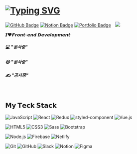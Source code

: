 [![Typing SVG](https://readme-typing-svg.herokuapp.com?font=Lilita+One&size=35&pause=1000&color=E8BFB1&background=FEE9D200&vCenter=true&width=600&height=35&lines=Hi+!+I'm+wonkyung+Min;%23GrowTogether+%23GoodCommunicator)](https://git.io/typing-svg)
===
[![GitHub Badge](https://img.shields.io/badge/-@lolWK-181717?logo=GitHub&logoColor=white&link=https://github.com/lolWK)](https://github.com/lolWK)
[![Notion Badge](https://img.shields.io/badge/-Notion-white?logo=Notion&logoColor=black&link=#)](#)
[![Portfolio Badge](https://img.shields.io/badge/-Portfolio-EA4335?logo=ReverbNation&logoColor=white&link=#)](#)
<a href="mailto:mwk0725@gmail.com">
  <img 
     src="https://img.shields.io/badge/Gmail-white?logo=Gmail&logoColor=EA4335&link=mailto:mwk0725@gmail.com"
     style="height : auto; margin-left : 10px; margin-right : 10px;"
   />
</a>
  
𝙄❤𝙁𝙧𝙤𝙣𝙩-𝙚𝙣𝙙 𝘿𝙚𝙫𝙚𝙡𝙤𝙥𝙢𝙚𝙣𝙩

##### :computer: "공사중"

##### 😄 "공사중"  

##### :writing_hand: "공사중"

<br />

## 𝗠𝘆 𝗧𝗲𝗰𝗸 𝗦𝘁𝗮𝗰𝗸
![JavaScript](https://img.shields.io/badge/-JavaScript-%23F7DF1C?style=flat-square&logo=javascript&logoColor=000000&labelColor=%23F7DF1C&color=%23FFCE5A)
![React](https://img.shields.io/badge/-React-%23282C34?style=flat-square&logo=react)
![Redux](https://img.shields.io/badge/-Redux-764ABC?style=flat-square&logo=Redux)
![styled-component](https://img.shields.io/badge/-styled--components-DB7093?style=flat-square&logo=styled-components&logoColor=%23ffffff)
![Vue.js](https://img.shields.io/badge/-Vue.js-%232c3e50?style=flat-square&logo=vuedotjs)

![HTML5](https://img.shields.io/badge/-HTML5-%23E44D27?style=flat-square&logo=html5&logoColor=ffffff)
![CSS3](https://img.shields.io/badge/-CSS3-%231572B6?style=flat-square&logo=css3)
![Sass](https://img.shields.io/badge/-Sass-%23CC6699?style=flat-square&logo=sass&logoColor=ffffff)
![Bootstrap](https://img.shields.io/badge/-Bootstrap-7952B3?style=flat-square&logo=Bootstrap&logoColor=ffffff)

![Node.js](https://img.shields.io/badge/-Node.js-339933?style=flat-square&logo=Node.js&logoColor=ffffff)
![Firebase](https://img.shields.io/badge/-Firebase-FFCA28?style=flat-square&logo=Firebase&logoColor=000000&labelColor=%23F7DF1C&color=%23FFCE5A)
![Netlify](https://img.shields.io/badge/-Netlify-%2300C7B7?style=flat-square&logo=netlify&logoColor=ffffff)

![Git](https://img.shields.io/badge/-Git-%23F05032?style=flat-square&logo=git&logoColor=%23ffffff)
![GitHub](https://img.shields.io/badge/-GitHub-181717?style=flat-square&logo=GitHub&logoColor=%23ffffff)
![Slack](https://img.shields.io/badge/-Slack-4A154B?style=flat-square&logo=Slack&logoColor=%23ffffff)
![Notion](https://img.shields.io/badge/-Notion-000000?style=flat-square&logo=Notion&logoColor=%23ffffff)
![Figma](https://img.shields.io/badge/-Figma-F24E1E?style=flat-square&logo=Figma&logoColor=%23ffffff)

<!--
![TypeScript](https://img.shields.io/badge/-TypeScript-007ACC?style=flat-square&logo=typescript&logoColor=white)
![Next.js](https://img.shields.io/badge/-Next.js-000000?style=flat-square&logo=Next.js&logoColor=white)
![Gatsby](https://img.shields.io/badge/-Gatsby-#663399?style=flat-square&logo=Gatsby&logoColor=white)
![React+Query](https://img.shields.io/badge/-ReactQuery-FF4154?style=flat-square&logo=React+Query&logoColor=white)
![Redux-Saga](https://img.shields.io/badge/-ReduxSaga-999999?style=flat-square&logo=Redux-Saga&logoColor=white)
![mariaDB](https://img.shields.io/badge/-mariaDB-003545?style=flat-square&logo=mariaDB&logoColor=white)
![mongoDB](https://img.shields.io/badge/-mongoDB-47A248?style=flat-square&logo=mongoDB&logoColor=white)
![express](https://img.shields.io/badge/-express-000000?style=flat-square&logo=express&logoColor=white)
![django](https://img.shields.io/badge/-django-092E20?style=flat-square&logo=django&logoColor=white)
**lolWK/lolWK** is a ✨ _special_ ✨ repository because its `README.md` (this file) appears on your GitHub profile.

Here are some ideas to get you started:

- 🔭 I’m currently working on ...
- 🌱 I’m currently learning ...
- 👯 I’m looking to collaborate on ...
- 🤔 I’m looking for help with ...
- 💬 Ask me about ...
- 📫 How to reach me: ...
- 😄 Pronouns: ...
- ⚡ Fun fact: ...
-->
